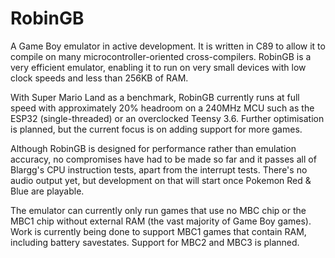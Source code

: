 # RobinGB
A Game Boy emulator in active development. It is written in C89 to allow it to compile on many microcontroller-oriented cross-compilers. RobinGB is a very efficient emulator, enabling it to run on very small devices with low clock speeds and less than 256KB of RAM.

With Super Mario Land as a benchmark, RobinGB currently runs at full speed with approximately 20% headroom on a 240MHz MCU such as the ESP32 (single-threaded) or an overclocked Teensy 3.6. Further optimisation is planned, but the current focus is on adding support for more games.

Although RobinGB is designed for performance rather than emulation accuracy, no compromises have had to be made so far and it passes all of Blargg's CPU instruction tests, apart from the interrupt tests. There's no audio output yet, but development on that will start once Pokemon Red & Blue are playable.

The emulator can currently only run games that use no MBC chip or the MBC1 chip without external RAM (the vast majority of Game Boy games). Work is currently being done to support MBC1 games that contain RAM, including battery savestates. Support for MBC2 and MBC3 is planned.
